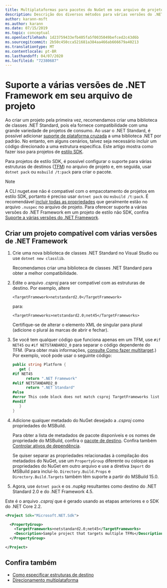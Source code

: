 ```yaml
---
title: Multiplataformas para pacotes do NuGet em seu arquivo de projeto
description: Descrição dos diversos métodos para várias versões do .NET Framework de dentro de um único pacote do NuGet.
author: karann-msft
ms.author: karann
ms.date: 07/15/2019
ms.topic: conceptual
ms.openlocfilehash: 1d23759433efb405fa5f0035049befced2c43d6b
ms.sourcegitcommit: 2b50c450cca521681a384aa466ab666679a40213
ms.translationtype: MT
ms.contentlocale: pt-BR
ms.lasthandoff: 04/07/2020
ms.locfileid: "72380687"
---
```

# <a name="support-multiple-net-framework-versions-in-your-project-file"></a>Suporte a várias versões de .NET Framework em seu arquivo de projeto

Ao criar um projeto pela primeira vez, recomendamos criar uma biblioteca de classes .NET Standard, pois ela fornece compatibilidade com uma grande variedade de projetos de consumo. Ao usar o .NET Standard, é possível adicionar [suporte de plataforma cruzada](/dotnet/standard/library-guidance/cross-platform-targeting) a uma biblioteca .NET por padrão. No entanto, em alguns cenários, talvez seja necessário incluir um código direcionado a uma estrutura específica. Este artigo mostra como fazer isso para projetos de [estilo SDK](../resources/check-project-format.md).

Para projetos de estilo SDK, é possível configurar o suporte para várias estruturas de destinos ([TFM](/dotnet/standard/frameworks)) no arquivo de projeto e, em seguida, usar `dotnet pack` ou `msbuild /t:pack` para criar o pacote.

> [!NOTE]
> A CLI nuget.exe não é compatível com o empacotamento de projetos em estilo SDK, portanto é preciso usar `dotnet pack` ou `msbuild /t:pack`. É recomendável [incluir todas as propriedades](../reference/msbuild-targets.md#pack-target) que geralmente estão no arquivo `.nuspec` no arquivo de projeto. Para oferecer suporte a várias versões do .NET Framework em um projeto de estilo não SDK, confira [Suporte a várias versões do .NET Framework](supporting-multiple-target-frameworks.md).

## <a name="create-a-project-that-supports-multiple-net-framework-versions"></a>Criar um projeto compatível com várias versões de .NET Framework

1. Crie uma nova biblioteca de classes .NET Standard no Visual Studio ou use `dotnet new classlib`.

   Recomendamos criar uma biblioteca de classes .NET Standard para obter a melhor compatibilidade.

2. Edite o arquivo *.csproj* para ser compatível com as estruturas de destino. Por exemplo, altere
   
   `<TargetFramework>netstandard2.0</TargetFramework>`
   
   para:
   
   `<TargetFrameworks>netstandard2.0;net45</TargetFrameworks>`

   Certifique-se de alterar o elemento XML de singular para plural (adicione o plural às marcas de abrir e fechar).

3. Se você tem qualquer código que funciona apenas em um TFM, use `#if NET45` ou `#if NETSTANDARD2_0` para separar o código dependente do TFM. (Para obter mais informações, [consulte Como fazer multitarget](/dotnet/core/tutorials/libraries#how-to-multitarget).) Por exemplo, você pode usar o seguinte código:

   ```csharp
   public string Platform {
      get {
   #if NET45
         return ".NET Framework"
   #elif NETSTANDARD2_0
         return ".NET Standard"
   #else
   #error This code block does not match csproj TargetFrameworks list
   #endif
      }
   }
   ```

4. Adicione qualquer metadado do NuGet desejado a *.csproj* como propriedades do MSBuild.

   Para obter a lista de metadados de pacote disponíveis e os nomes de propriedade do MSBuild, confira o [pacote de destino](../reference/msbuild-targets.md#pack-target). Confira também [Controlar ativos de dependência](../consume-packages/package-references-in-project-files.md#controlling-dependency-assets).

   Se quiser separar as propriedades relacionadas à compilação dos metadados do NuGet, use um `PropertyGroup` diferente ou coloque as propriedades do NuGet em outro arquivo e use a diretiva `Import` do MSBuild para incluí-lo. `Directory.Build.Props` e `Directory.Build.Targets` também têm suporte a partir do MSBuild 15.0.

5. Agora, use `dotnet pack` e os *.nupkg* resultantes como destino do .NET Standard 2.0 e do .NET Framework 4.5.

Este é o arquivo *.csproj* que é gerado usando as etapas anteriores e o SDK do .NET Core 2.2.

```xml
<Project Sdk="Microsoft.NET.Sdk">

  <PropertyGroup>
    <TargetFrameworks>netstandard2.0;net45</TargetFrameworks>
    <Description>Sample project that targets multiple TFMs</Description>
  </PropertyGroup>

</Project>
```

## <a name="see-also"></a>Confira também

* [Como especificar estruturas de destino](/dotnet/standard/frameworks#how-to-specify-target-frameworks)
* [Direcionamento multiplataforma](/dotnet/standard/library-guidance/cross-platform-targeting)
